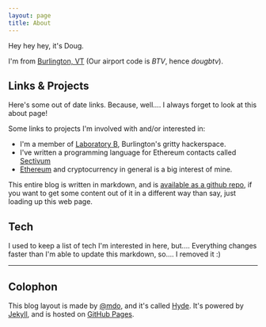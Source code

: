 ```yaml
---
layout: page
title: About
---
```


Hey hey hey, it's Doug.

I'm from [Burlington, VT](http://en.wikipedia.org/wiki/Burlington,_Vermont) (Our airport code is *BTV*, hence *dougbtv*). 

## Links & Projects

Here's some out of date links. Because, well.... I always forget to look at this about page!

Some links to projects I'm involved with and/or interested in:

* I'm a member of [Laboratory B](http://www.laboratoryb.org/), Burlington's gritty hackerspace. 
* I've written a programming language for Ethereum contacts called [Sectivum](http://sectivum.io/)
* [Ethereum](https://www.ethereum.org/) and cryptocurrency in general is a big interest of mine.

This entire blog is written in markdown, and is [available as a github repo](https://github.com/dougbtv/dougbtv.github.io), if you want to get some content out of it in a different way than say, just loading up this web page.


## Tech

I used to keep a list of tech I'm interested in here, but.... Everything changes faster than I'm able to update this markdown, so.... I removed it :)

---

## Colophon

This blog layout is made by [@mdo](https://twitter.com/mdo), and it's called [Hyde](http://hyde.getpoole.com). It's powered by [Jekyll](http://jekyllrb.com), and is hosted on [GitHub Pages](https://pages.github.com).
